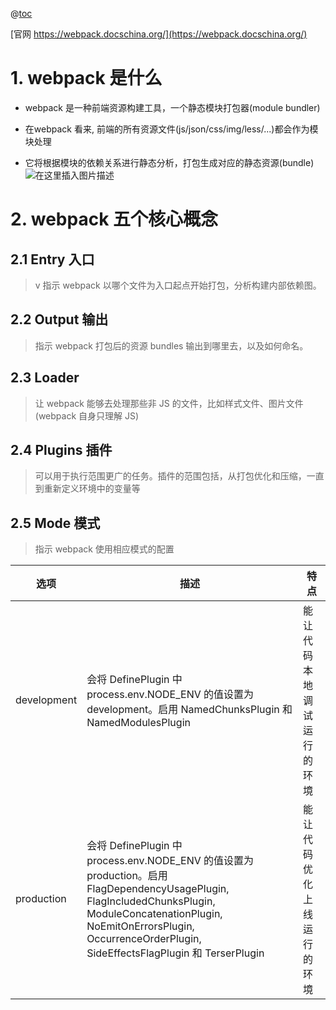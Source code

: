 @[toc](webpack简介)

[官网 https://webpack.docschina.org/](https://webpack.docschina.org/)
# 1. webpack 是什么
- webpack 是一种前端资源构建工具，一个静态模块打包器(module bundler)

- 在webpack 看来, 前端的所有资源文件(js/json/css/img/less/...)都会作为模块处理

- 它将根据模块的依赖关系进行静态分析，打包生成对应的静态资源(bundle)
![在这里插入图片描述](https://img-blog.csdnimg.cn/20210127111257920.png?x-oss-process=image/watermark,type_ZmFuZ3poZW5naGVpdGk,shadow_10,text_aHR0cHM6Ly9ibG9nLmNzZG4ubmV0L3dlaXhpbl80NDk3MjAwOA==,size_16,color_FFFFFF,t_70#pic_center)

# 2. webpack 五个核心概念

## 2.1 Entry 入口
>v 指示 webpack 以哪个文件为入口起点开始打包，分析构建内部依赖图。

## 2.2 Output 输出
> 指示 webpack 打包后的资源 bundles 输出到哪里去，以及如何命名。

## 2.3 Loader
> 让 webpack 能够去处理那些非 JS 的文件，比如样式文件、图片文件(webpack 自身只理解
JS)

## 2.4 Plugins 插件
> 可以用于执行范围更广的任务。插件的范围包括，从打包优化和压缩，一直到重新定义环境中的变量等

## 2.5 Mode 模式
> 指示 webpack 使用相应模式的配置

选项|描述|特点
---|---|---
development|会将 DefinePlugin 中 process.env.NODE_ENV 的值设置为 development。启用 NamedChunksPlugin 和 NamedModulesPlugin|能让代码本地调试运行的环境
production|会将 DefinePlugin 中 process.env.NODE_ENV 的值设置为 production。启用 FlagDependencyUsagePlugin, FlagIncludedChunksPlugin, ModuleConcatenationPlugin, NoEmitOnErrorsPlugin, OccurrenceOrderPlugin, SideEffectsFlagPlugin 和 TerserPlugin	|能让代码优化上线运行的环境